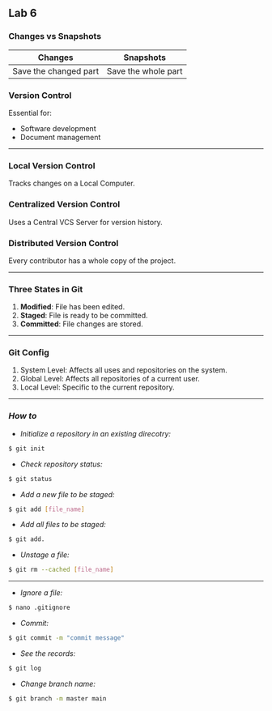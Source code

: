 ## Lab 6

### Changes vs Snapshots
| Changes | Snapshots|
| ----- | ----- |
| Save the changed part |  Save the whole part  |

### Version Control
Essential for:
- Software development
- Document management
---
### Local Version Control
Tracks changes on a Local Computer.

### Centralized Version Control
Uses a Central VCS Server for version history.

### Distributed Version Control
Every contributor has a whole copy of the project.

---
### Three States in Git
1. **Modified**: File has been edited.
2. **Staged**: File is ready to be committed.
3. **Committed**: File changes are stored.

---
### Git Config

1. System Level: Affects all uses and repositories on the system.
2. Global Level: Affects all repositories of a current user.
3. Local Level: Specific to the current repository.

---
### ***How to***

- *Initialize a repository in an existing direcotry:*
```sh
$ git init
```
- *Check repository status:*
```sh
$ git status
```
- *Add a new file to be staged:*
```sh
$ git add [file_name]
```
- *Add all files to be staged:*
```sh
$ git add.
```
- *Unstage a file:*
```sh
$ git rm --cached [file_name]
```
---
- *Ignore a file:*
```sh
$ nano .gitignore
```
- *Commit:*
```sh
$ git commit -m "commit message"
```
- *See the records:*
```sh
$ git log
```
- *Change branch name:*
```sh
$ git branch -m master main
```
